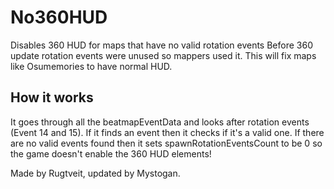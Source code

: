 # No360HUD
Disables 360 HUD for maps that have no valid rotation events
Before 360 update rotation events were unused so mappers used it.
This will fix maps like Osumemories to have normal HUD.
## How it works
It goes through all the beatmapEventData
and looks after rotation events (Event 14 and 15).
If it finds an event then it checks if it's a valid one.
If there are no valid events found then it sets spawnRotationEventsCount to be 0
so the game doesn't enable the 360 HUD elements!

Made by Rugtveit, updated by Mystogan.
